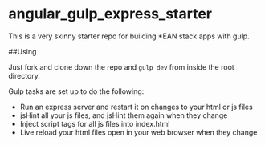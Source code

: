 angular_gulp_express_starter
============================

This is a very skinny starter repo for building *EAN stack apps with gulp.

##Using

Just fork and clone down the repo and `gulp dev` from inside the root directory.

Gulp tasks are set up to do the following:

  - Run an express server and restart it on changes to your html or js files
  - jsHint all your js files, and jsHint them again when they change
  - Inject script tags for all js files into index.html
  - Live reload your html files open in your web browser when they change 
